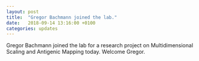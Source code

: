```yaml
---
layout: post
title:  "Gregor Bachmann joined the lab."
date:   2018-09-14 13:16:00 +0100
categories: updates
---
```


Gregor Bachmann joined the lab for a research project on Multidimensional Scaling and Antigenic Mapping today. Welcome Gregor.

